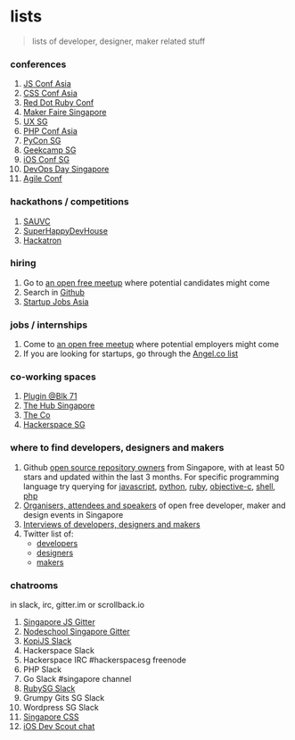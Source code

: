 # lists

> lists of developer, designer, maker related stuff

### conferences

1. [JS Conf Asia](http://jsconf.asia)
1. [CSS Conf Asia](http://cssconf.asia)
1. [Red Dot Ruby Conf](http://www.reddotrubyconf.com/)
1. [Maker Faire Singapore](http://makerfairesingapore.com/)
1. [UX SG](http://www.uxsg.org/)
1. [PHP Conf Asia](http://phpconf.asia/)
1. [PyCon SG](https://pycon.sg/)
1. [Geekcamp SG](http://geekcamp.sg/)
1. [iOS Conf SG](http://www.iosconf.sg/)
1. [DevOps Day Singapore](http://www.devopsdays.org/events/2015-singapore/)
1. [Agile Conf](http://agilesingapore.org/)

### hackathons / competitions

1. [SAUVC](http://www.sauvc.org/)
1. [SuperHappyDevHouse](http://www.superhappydevhouse.sg/w/page/35369026/FrontPage)
1. [Hackatron](http://hackatron.techinasia.com/)

### hiring 

1. Go to [an open free meetup](http://webuild.sg/) where potential candidates might come
1. Search in [Github](https://github.com/search?utf8=%E2%9C%93&q=location%3ASingapore&type=Users&ref=advsearch&l=)
1. [Startup Jobs Asia](http://www.startupjobs.asia/)

### jobs / internships

1. Come to [an open free meetup](http://webuild.sg/) where potential employers might come
1. If you are looking for startups, go through the [Angel.co list](https://angel.co/singapore)

### co-working spaces

1. [Plugin @Blk 71](http://www2.blk71.com/)
1. [The Hub Singapore](http://singapore.impacthub.net/)
1. [The Co](http://jointhe.co/)
1. [Hackerspace SG](http://hackerspaces.org/)

### where to find developers, designers and makers

1. Github [open source repository owners](https://webuild.sg/api/v1/repos) from Singapore, with at least 50 stars and updated within the last 3 months. For specific programming language try querying for [javascript](https://webuild.sg/api/v1/repos/javascript), [python](https://webuild.sg/api/v1/repos/python), [ruby](https://webuild.sg/api/v1/repos/ruby), [objective-c](https://webuild.sg/api/v1/repos/objective-c), [shell](https://webuild.sg/api/v1/repos/shell), [php](https://webuild.sg/api/v1/repos/php)
1. [Organisers, attendees and speakers](https://webuild.sg/api/v1/events) of open free developer, maker and design events in Singapore
1. [Interviews of developers, designers and makers](https://live.webuild.sg/)
1. Twitter list of:
    - [developers](https://twitter.com/webuildsg/lists/developers/members)
    - [designers](https://twitter.com/webuildsg/lists/designers/members)
    - [makers](https://twitter.com/webuildsg/lists/makers/members) 

### chatrooms

in slack, irc, gitter.im or scrollback.io

1. [Singapore JS Gitter](https://gitter.im/SingaporeJS/discussions)
1. [Nodeschool Singapore Gitter](https://gitter.im/nodeschool/singapore)
1. [KopiJS Slack](http://kopijs.herokuapp.com)
1. Hackerspace Slack
1. Hackerspace IRC #hackerspacesg freenode
1. PHP Slack
1. Go Slack #singapore channel
1. [RubySG Slack](http://ruby.sg/)
1. Grumpy Gits SG Slack
1. Wordpress SG Slack
1. [Singapore CSS](https://gitter.im/Singapore-CSS/discussions)
1. [iOS Dev Scout chat](https://ios-sg.herokuapp.com/)
